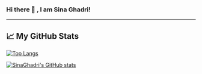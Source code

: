 ### Hi there 👋 , I am Sina Ghadri!

---

## &#x1f4c8; My GitHub Stats

[![Top Langs](https://github-readme-stats.vercel.app/api/top-langs/?username=sinaghadrico&hide=java,html,css&theme=radical)](https://github.com/anuraghazra/github-readme-stats)

[![SinaGhadri's GitHub stats](https://github-readme-stats.vercel.app/api?username=sinaghadrico&theme=radical)](https://github.com/anuraghazra/github-readme-stats)

<!--
**sinaghadrico/sinaghadrico** is a ✨ _special_ ✨ repository because its `README.md` (this file) appears on your GitHub profile.

Here are some ideas to get you started:

- 🔭 I’m currently working on ...
- 🌱 I’m currently learning ...
- 👯 I’m looking to collaborate on ...
- 🤔 I’m looking for help with ...
- 💬 Ask me about ...
- 📫 How to reach me: ...
- 😄 Pronouns: ...
- ⚡ Fun fact: ...
-->
